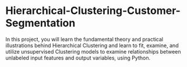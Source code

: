 # Hierarchical-Clustering-Customer-Segmentation
In this project, you will learn the fundamental theory and practical illustrations behind Hierarchical Clustering and learn to fit, examine, and utilize unsupervised Clustering models to examine relationships between unlabeled input features and output variables, using Python.
